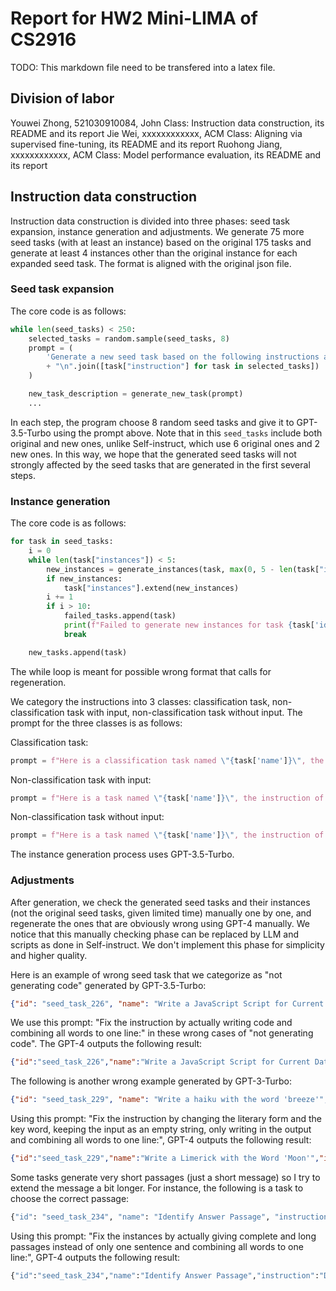 # Report for HW2 Mini-LIMA of CS2916

TODO: This markdown file need to be transfered into a latex file.

## Division of labor

Youwei Zhong, 521030910084,  John Class: Instruction data construction, its README and its report
Jie Wei, xxxxxxxxxxxx, ACM Class: Aligning via supervised fine-tuning, its README and its report
Ruohong Jiang, xxxxxxxxxxxx, ACM Class: Model performance evaluation, its README and its report

## Instruction data construction

Instruction data construction is divided into three phases: seed task expansion, instance generation and adjustments. We generate 75 more seed tasks (with at least an instance) based on the original 175 tasks and generate at least 4 instances other than the original instance for each expanded seed task. The format is aligned with the original json file.

### Seed task expansion

The core code is as follows:

```python
while len(seed_tasks) < 250:
    selected_tasks = random.sample(seed_tasks, 8)
    prompt = (
        'Generate a new seed task based on the following instructions and include an example instance. Be sure to keep the format as:\n{"name": "...", "instruction": "...", "instances": [{"input": "...", "output": "..."}], "is_classification": ...}\n'
        + "\n".join([task["instruction"] for task in selected_tasks])
    )

    new_task_description = generate_new_task(prompt)
    ...
```

In each step, the program choose 8 random seed tasks and give it to GPT-3.5-Turbo using the prompt above. Note that in this `seed_tasks` include both original and new ones, unlike Self-instruct, which use 6 original ones and 2 new ones. In this way, we hope that the generated seed tasks will not strongly affected by the seed tasks that are generated in the first several steps.

### Instance generation

The core code is as follows:

```python
for task in seed_tasks:
	i = 0
	while len(task["instances"]) < 5:
		new_instances = generate_instances(task, max(0, 5 - len(task["instances"])))
		if new_instances:
			task["instances"].extend(new_instances)
		i += 1
		if i > 10:
			failed_tasks.append(task)
			print(f"Failed to generate new instances for task {task['id']}.")
			break

	new_tasks.append(task)
```

The while loop is meant for possible wrong format that calls for regeneration.

We category the instructions into 3 classes: classification task, non-classification task with input, non-classification task without input. The prompt for the three classes is as follows:

Classification task:

```python
prompt = f"Here is a classification task named \"{task['name']}\", the instruction of the classification task is:\n{task['instruction']}\nFor example, when the input is:\n{task['instances'][0]['input']}\nthe output is:\n{task['instances'][0]['output']}\nGenerate {n} new pairs of input and output, be sure to keep the format the same as [{{\"input\": \"the content of new input\", \"output\": \"the content of new output\"}}, ...]\nTry to balance the number of different classes in the {n} new pairs."
```

Non-classification task with input:

```python
prompt = f"Here is a task named \"{task['name']}\", the instruction of the task is:\n{task['instruction']}\nFor example, when the input is:\n{task['instances'][0]['input']}\nthe output is:\n{task['instances'][0]['output']}\nGenerate {n} new pairs of input and output, be sure to keep the format the same as [{{\"input\": \"the content of new input\", \"output\": \"the content of new output\"}}, ...]"
```

Non-classification task without input:

```python
prompt = f"Here is a task named \"{task['name']}\", the instruction of the task is:\n{task['instruction']}\nFor example, the output is:\n{task['instances'][0]['output']}\nGenerate {n} new pairs of input and output, since this is a task that doesn't have an input, be sure to keep the format the same as [{{\"input\": \"\", \"output\": \"the content of new output\"}}, ...], where the input should be an empty string and the output should be a non-empty string."
```

The instance generation process uses GPT-3.5-Turbo.

### Adjustments

After generation, we check the generated seed tasks and their instances (not the original seed tasks, given limited time) manually one by one, and regenerate the ones that are obviously wrong using GPT-4 manually. We notice that this manually checking phase can be replaced by LLM and scripts as done in Self-instruct. We don't implement this phase for simplicity and higher quality.

Here is an example of wrong seed task that we categorize as "not generating code" generated by GPT-3.5-Turbo:
```json
{"id": "seed_task_226", "name": "Write a JavaScript Script for Current Date and Time", "instruction": "Write a JavaScript script to display the current date and time.", "instances": [{"input": "", "output": "console.log(`Current Date and Time: ${new Date().toLocaleString()}`);"}, {"input": "", "output": "Current Date and Time: 10/07/2022, 11:30:45 AM"}, {"input": "", "output": "Current Date and Time: 12/15/2022, 03:20:10 PM"}, {"input": "", "output": "Current Date and Time: 06/28/2023, 09:45:30 AM"}, {"input": "", "output": "Current Date and Time: 11/09/2023, 01:15:55 PM"}], "is_classification": false}
```

We use this prompt: "Fix the instruction by actually writing code and combining all words to one line:" in these wrong cases of "not generating code". The GPT-4 outputs the following result:

```json
{"id":"seed_task_226","name":"Write a JavaScript Script for Current Date and Time","instruction":"Write a JavaScript script that, when executed, prints the current date and time in the console using the `toLocaleString` method.","instances":[{"input":"","output":"console.log(`Current Date and Time: ${new Date().toLocaleString()}`);"},{"input":"","output":"console.log(`Current Date and Time: ${new Date().toLocaleString()}`);"},{"input":"","output":"console.log(`Current Date and Time: ${new Date().toLocaleString()}`);"},{"input":"","output":"console.log(`Current Date and Time: ${new Date().toLocaleString()}`);"},{"input":"","output":"console.log(`Current Date and Time: ${new Date().toLocaleString()}`);"}],"is_classification":false}
```

The following is another wrong example generated by GPT-3-Turbo:

```json
{"id": "seed_task_229", "name": "Write a haiku with the word 'breeze'", "instruction": "Write a haiku (a traditional Japanese poem) using the word 'breeze'. A haiku consists of three lines with a syllable pattern of 5-7-5.", "instances": [{"input": "Whispers through the trees, caressing with gentle ease, nature's soothing breeze.", "output": "Whispers through the trees, caressing with gentle ease, nature's soothing breeze."}, {"input": "Summer breeze carries, whispers of a distant shore, peace in every breath.", "output": "Summer breeze carries, whispers of a distant shore, peace in every breath."}, {"input": "Moonlight dances free, under the starlit sky's tease, a gentle night breeze.", "output": "Moonlight dances free, under the starlit sky's tease, a gentle night breeze."}, {"input": "Autumn leaves that please, rustling softly in the trees, a cool, crisp breeze.", "output": "Autumn leaves that please, rustling softly in the trees, a cool, crisp breeze."}, {"input": "Sails glide on the seas, carried by the salt-kissed breeze, freedom in the winds.", "output": "Sails glide on the seas, carried by the salt-kissed breeze, freedom in the winds."}], "is_classification": false}
```

Using this prompt: "Fix the instruction by changing the literary form and the key word, keeping the input as an empty string, only writing in the output and combining all words to one line:", GPT-4 outputs the following result:

```json
{"id":"seed_task_229","name":"Write a Limerick with the Word 'Moon'","instruction":"Write a limerick (a humorous, often nonsensical poem) using the word 'moon'. A limerick consists of five lines with a rhyme scheme AABBA.","instances":[{"input":"","output":"There once was a man from the dunes, who'd sing to the stars and the moon. He'd dance in the sand, with a drink in his hand, and wouldn't come home until noon."},{"input":"","output":"A cat with a soft silvery spoon, made wishes each night to the moon. Her dreams filled with mice, and everything nice, yet she slept all the morning and noon."},{"input":"","output":"A wizard who lived on a moon, stirred potions with a long wooden spoon. He mixed up a brew, that turned skies from gray to blue, and laughed as he hummed a tune."},{"input":"","output":"A town where the people are loons, all dream under the light of the moon. They howl and they cheer, without any fear, and sleep every day until noon."},{"input":"","output":"In a village where flowers bloom soon, the nights are all lit by the moon. They dance and they play, in a magical way, and sadness is gone all too soon."}],"is_classification":false}
```

Some tasks generate very short passages (just a short message) so I try to extend the message a bit longer. For instance, the following is a task to choose the correct passage:

```python
{"id": "seed_task_234", "name": "Identify Answer Passage", "instruction": "Determine which passage from the provided list contains the answer to the given query. Output the index of the correct passage.", "instances": [{"input": {"query": "What is the capital of France?", "passages": ["Passage 1: Paris is known for its cafes.", "Passage 2: The capital of France is Paris.", "Passage 3: France is in Europe."]}, "output": "Passage 2"}, {"input": {"query": "Who is the author of 'Romeo and Juliet'?", "passages": ["Passage 1: Shakespeare wrote many plays.", "Passage 2: 'Romeo and Juliet' is a story of love.", "Passage 3: The author of 'Romeo and Juliet' is William Shakespeare."]}, "output": "Passage 3"}, {"input": {"query": "What is the largest planet in our solar system?", "passages": ["Passage 1: Earth is the third planet from the sun.", "Passage 2: Jupiter is the largest planet in our solar system.", "Passage 3: Mars is often called the red planet."]}, "output": 1}, {"input": {"query": "Who wrote the famous play 'Romeo and Juliet'?", "passages": ["Passage 1: Shakespeare wrote 'Hamlet'.", "Passage 2: 'Romeo and Juliet' was written by William Shakespeare.", "Passage 3: Jane Austen wrote 'Pride and Prejudice'."]}, "output": 2}, {"input": {"query": "What is the highest mountain in the world?", "passages": ["Passage 1: Mount Kilimanjaro is the highest mountain in Africa.", "Passage 2: Mount Everest is the tallest mountain in the world.", "Passage 3: The Alps are a famous mountain range in Europe."]}, "output": 2}], "is_classification": false}
```

Using this prompt: "Fix the instances by actually giving complete and long passages instead  of only one sentence and combining all words to one line:", GPT-4 outputs the following result:

```python
{"id":"seed_task_234","name":"Identify Answer Passage","instruction":"Determine which passage from the provided list contains the answer to the given query. Output the index of the correct passage.","instances":[{"input":{"query":"What is the capital of France?","passages":["Passage 1: Paris, the city of lights, is known globally for its art, fashion, gastronomy, and culture. While it offers numerous iconic cafes, it is also the political and economic heart of France.","Passage 2: The capital of France is Paris, which has been an important city for more than 2,000 years. On the River Seine in northern France, it is known for its culture, beauty, and vibrant history that dates back to the Roman times.","Passage 3: France is located in Europe. It is bordered by six countries: Belgium and Luxembourg to the northeast, Germany and Switzerland to the east, Italy and Monaco to the southeast, and Spain to the south."]},"output":"2"},{"input":{"query":"Who is the author of 'Romeo and Juliet'?","passages":["Passage 1: Shakespeare, a prominent English playwright of the 16th century, wrote many plays during his lifetime, including tragedies, comedies, and historical pieces that are still celebrated today for their profound influence on English literature.","Passage 2: 'Romeo and Juliet' is a tragic story of love and conflict that transcends family feuds in Verona, Italy. The play explores themes of passion, fate, and the inevitability of death, painting a poignant portrait of star-crossed lovers.","Passage 3: The author of 'Romeo and Juliet' is William Shakespeare, an iconic figure in English literature, whose works have transcended time and genre to remain relevant and revered in educational curricula worldwide."]},"output":"3"},{"input":{"query":"What is the largest planet in our solar system?","passages":["Passage 1: Earth, our home planet, is the third from the sun and unique in its ability to support life. Known for its diverse ecosystems and climates, Earth is one of the smaller planets in our solar system.","Passage 2: Jupiter, the largest planet in our solar system, has a mass one-thousandth that of the sun but is two and a half times the mass of all the other planets combined. It is predominantly composed of hydrogen and helium.","Passage 3: Mars, often called the red planet, is famous for its iron oxide-rich soil which gives it a reddish appearance. This fourth planet from the sun has been the focus of numerous robotic exploration missions."]},"output":"2"},{"input":{"query":"Who wrote the famous play 'Romeo and Juliet'?","passages":["Passage 1: Shakespeare, the renowned playwright from Stratford-upon-Avon, wrote many significant plays, including 'Hamlet', which delve deep into human psychology and complex relationships.","Passage 2: 'Romeo and Juliet', a profound exploration of young love and family conflict, was penned by William Shakespeare, marking it as one of his most renowned works, often adapted into various forms including films, musicals, and ballets.","Passage 3: Jane Austen, an English novelist known for her keen observations on the societal roles of the 19th century, wrote several novels like 'Pride and Prejudice' that explore issues of morality, upbringing, and marriage in the landed gentry of Britain."]},"output":"2"},{"input":{"query":"What is the highest mountain in the world?","passages":["Passage 1: Mount Kilimanjaro, located in Tanzania, is the highest mountain in Africa, rising approximately 19,341 feet above sea level. It is a dormant volcano with three volcanic cones.","Passage 2: Mount Everest, at an elevation of 29,032 feet, is the highest mountain in the world. Situated in the Mahalangur Himal sub-range of the Himalayas, the mountain spans the border between Nepal and the Tibet Autonomous Region of China.","Passage 3: The Alps, stretching approximately 1,200 kilometers across eight Alpine countries, are one of Europe's major mountain ranges and a popular destination for tourists seeking skiing, hiking, and mountaineering."]},"output":"2"}],"is_classification":true}
```

